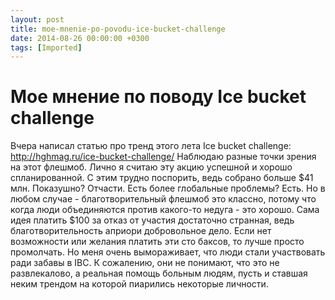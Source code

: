 ```yaml
---
layout: post
title: moe-mnenie-po-povodu-ice-bucket-challenge
date: 2014-08-26 00:00:00 +0300
tags: [Imported]
---
```

# Мое мнение по поводу Ice bucket challenge

Вчера написал статью про тренд этого лета Ice bucket challenge: http://hghmag.ru/ice-bucket-challenge/ Наблюдаю разные точки зрения на этот флешмоб. Лично я считаю эту акцию успешной и хорошо спланированной. С этим трудно поспорить, ведь собрано больше $41 млн. Показушно? Отчасти. Есть более глобальные проблемы? Есть. Но в любом случае - благотворительный флешмоб это классно, потому что когда люди объединяются против какого-то недуга - это хорошо. Сама идея платить $100 за отказ от участия достаточно странная, ведь благотворительность априори добровольное дело. Если нет возможности или желания платить эти сто баксов, то лучше просто промолчать. Но меня очень вымораживает, что люди стали участвовать ради забавы в IBC. К сожалению, они не понимают, что это не развлекалово, а реальная помощь больным людям, пусть и ставшая неким трендом на которой пиарились некоторые личности.